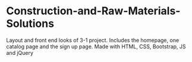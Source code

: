 # Construction-and-Raw-Materials-Solutions
Layout and front end looks of 3-1 project. Includes the homepage, one catalog page and the sign up page. Made with HTML, CSS, Bootstrap, JS and jQuery
